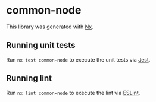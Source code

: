 # common-node

This library was generated with [Nx](https://nx.dev).

## Running unit tests

Run `nx test common-node` to execute the unit tests via [Jest](https://jestjs.io).

## Running lint

Run `nx lint common-node` to execute the lint via [ESLint](https://eslint.org/).

